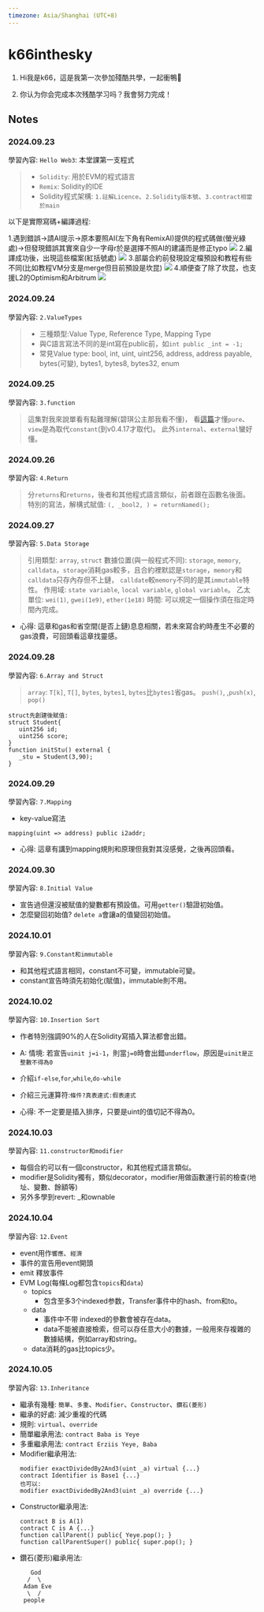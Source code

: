 ```yaml
---
timezone: Asia/Shanghai (UTC+8)
---
```


# k66inthesky

1. Hi我是k66，這是我第一次參加殘酷共學，一起衝鴨🦆

2. 你认为你会完成本次残酷学习吗？我會努力完成！
   
## Notes

<!-- Content_START -->

### 2024.09.23

學習內容: `Hello Web3`: 本堂課第一支程式
> + `Solidity`: 用於EVM的程式語言
> + `Remix`: Solidity的IDE
> + Solidity程式架構: `1.註解Licence`、`2.Solidity版本號`、`3.contract相當於main`

以下是實際寫碼+編譯過程:

1.遇到錯誤->請AI提示->原本要照AI(左下角有RemixAI)提供的程式碼做(螢光綠處)->但發現錯誤其實來自少一字母r於是選擇不照AI的建議而是修正typo
<img src="https://github.com/user-attachments/assets/7df89f23-f290-4827-b716-ac45c8605c1e" >
2.編譯成功後，出現這些檔案(紅括號處)
<img src="https://github.com/user-attachments/assets/1d8a949f-f49e-456a-9d9b-18f9da1ac6c1" >
3.部屬合約前發現設定檔預設和教程有些不同(比如教程VM分支是merge但目前預設是坎昆)
<img src="https://github.com/user-attachments/assets/62670336-ef07-4c87-b933-aa8916ff9ef4" >
4.順便查了除了坎昆，也支援L2的Optimism和Arbitrum
<img src="https://github.com/user-attachments/assets/c505fef6-2316-41ee-848c-44a24531b38c" >


### 2024.09.24

學習內容: `2.ValueTypes`
> + 三種類型:Value Type, Reference Type, Mapping Type
> + 與C語言寫法不同的是int寫在public前，如`int public _int = -1;`
> + 常見Value type: bool, int, uint, uint256, address, address payable, bytes(可變), bytes1, bytes8, bytes32, enum


### 2024.09.25
學習內容: `3.function`
> 這集對我來說單看有點難理解(碧琪公主那我看不懂)，
> 看[這篇](https://medium.com/taipei-ethereum-meetup/solidity-weekly-11-70c5208a3bf1)才懂`pure`、`view`是為取代`constant`(到v0.4.17才取代)。
> 此外`internal`、`external`蠻好懂。

### 2024.09.26
學習內容: `4.Return`
> 分`returns`和`returns`，後者和其他程式語言類似，前者跟在函數名後面。
> 特別的寫法，解構式賦值: `(, _bool2, ) = returnNamed();`


### 2024.09.27
學習內容: `5.Data Storage`
> 引用類型: `array`, `struct`
> 數據位置(與一般程式不同): `storage`, `memory`, `calldata`，`storage`消耗gas較多，且合約裡默認是`storage`，`memory`和`calldata`只存內存但不上鏈，
`calldate`較`memory`不同的是其`immutable`特性。
> 作用域: `state variable`, `local variable`, `global variable`。
> 乙太單位: `wei(1)`, `gwei(1e9)`, `ether(1e18)`
> 時間: 可以規定一個操作須在指定時間內完成。

+ 心得: 這章和gas和省空間(是否上鏈)息息相關，若未來寫合約時產生不必要的gas浪費，可回頭看這章找靈感。

### 2024.09.28
學習內容: `6.Array and Struct`
> `array`: `T[k]`, `T[]`, `bytes`, `bytes1`, `bytes`比`bytes1`省gas。
> `push()`, ,`push(x)`, `pop()`

```
struct先創建後賦值: 
struct Student{
   uint256 id;
   uint256 score;
}
function initStu() external {
   _stu = Student(3,90);
}
```

### 2024.09.29
學習內容: `7.Mapping`
+ key-value寫法
```
mapping(uint => address) public i2addr;
```
+ 心得: 這章有講到mapping規則和原理但我對其沒感覺，之後再回頭看。

### 2024.09.30
學習內容: `8.Initial Value`
+ 宣告過但還沒被賦值的變數都有預設值。可用`getter()`驗證初始值。
+ 怎麼變回初始值? `delete a`會讓a的值變回初始值。

### 2024.10.01
學習內容: `9.Constant和immutable`
+ 和其他程式語言相同，constant不可變，immutable可變。
+ constant宣告時須先初始化(賦值)，immutable則不用。

### 2024.10.02
學習內容: `10.Insertion Sort`
+ 作者特別強調90%的人在Solidity寫插入算法都會出錯。
+ A: 情境: 若宣告`uinit j=i-1`，則當`j=0`時會出錯`underflow`，原因是`uinit是正整數不得為0`
+ 介紹`if-else`,`for`,`while`,`do-while`
+ 介紹三元運算符:`條件?真表達式:假表達式`

+ 心得: 不一定要是插入排序，只要是uint的值切記不得為0。

### 2024.10.03
學習內容: `11.constructor和modifier`
+ 每個合約可以有一個constructor，和其他程式語言類似。
+ modifier是Solidity獨有，類似decorator，modifier用做函數運行前的檢查(地址、變數、餘額等)
+ 另外多學到revert: _和ownable

### 2024.10.04
學習內容: `12.Event`
+ event用作`響應`、`經濟`
+ 事件的宣告用event開頭
+ emit 釋放事件
+ EVM Log(每條Log都包含`topics`和`data`)
   - topics
      * 包含至多3个indexed参数，Transfer事件中的hash、from和to。
   - data
      * 事件中不带 indexed的參數會被存在data。
      * data不能被直接檢索，但可以存任意大小的數據，一般用來存複雜的數據結構，例如array和string。
   - data消耗的gas比topics少。

### 2024.10.05
學習內容: `13.Inheritance`
+ 繼承有幾種: `簡單`、`多重`、`Modifier`、`Constructor`、`鑽石(菱形)`
+ 繼承的好處: 減少重複的代碼
+ 規則: `virtual`、`override`
+ 簡單繼承用法: `contract Baba is Yeye`
+ 多重繼承用法: `contract Erziis Yeye, Baba`
+ Modifier繼承用法:
  ```
  modifier exactDividedBy2And3(uint _a) virtual {...}
  contract Identifier is Base1 {...}
  也可以:
  modifier exactDividedBy2And3(uint _a) override {...}
  ```
+ Constructor繼承用法: 
  ```
  contract B is A(1)
  contract C is A {...}
  function callParent() public{ Yeye.pop(); }
  function callParentSuper() public{ super.pop(); }
  ```
+ 鑽石(菱形)繼承用法:
  ```
     God
    /  \
   Adam Eve
    \  /
   people
   ```

<!-- Content_END -->
